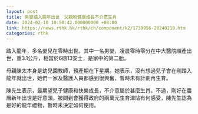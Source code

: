 ```yaml
---
layout: post
title: 男嬰踏入龍年出世　父親盼健康成長不介意生肖
date: 2024-02-10 10:50:42.000000000 +08:00
link: https://news.rthk.hk/rthk/ch/component/k2/1739956-20240210.htm
categories: rthk
---
```


踏入龍年，多名嬰兒在零時出世。其中一名男嬰，凌晨零時零分在中大醫院順產出世，重3.1公斤，相當於6磅13安士，是家中的第二胎。

母親陳太本身是幼兒園教師，預產期在下星期。她表示，沒有想過兒子會在剛踏入龍年就出世，她們一家及醫護人員都感到很興奮，暫時未有計劃再生育。

陳先生表示，最期望兒子健康和快樂成長，不介意屬於甚麼生肖。不過，剛好在農曆新年出世是好意頭。被問到會獲得政府的兩萬元生育津貼有何感受，陳先生認為是好的龍年禮物，暫時未決定如何使用。
